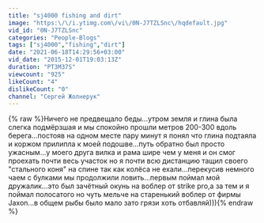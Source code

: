 ```yaml
---
title: "sj4000 fishing and dirt"
image: "https:\/\/i.ytimg.com\/vi\/0N-J7TZLSnc\/hqdefault.jpg"
vid_id: "0N-J7TZLSnc"
categories: "People-Blogs"
tags: ["sj4000","fishing","dirt"]
date: "2021-06-18T14:29:56+03:00"
vid_date: "2015-12-01T19:03:13Z"
duration: "PT3M37S"
viewcount: "925"
likeCount: "4"
dislikeCount: "0"
channel: "Сергей Жолнерук"
---
```

{% raw %}Ничего не предвещало беды...утром земля и глина была слегка подмёрзшая и мы спокойно прошли метров 200-300 вдоль берега...постояв на одном месте пару минут я понял что глина подтаяла и коржом прилипла к моей подошве...путь обратно был просто ужасным...у моего друга вилка и рама шире чем у меня и он смог проехать почти весь участок но я почти всю дистанцию тащил своего &quot;стального коня&quot; на спине так как колёса не ехали...перекусив немного чаем с булками мы продолжили ловить...первым поймал мой дружалик...это был зачётный окунь на воблер от strike pro,а за тем и я поймал полосатого но чуть мельче на старенький воблер от фирмы Jaxon...в общем рыбы было мало зато грязи хоть отбавляй))){% endraw %}
